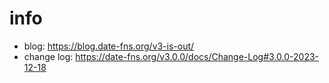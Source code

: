 # info

- blog: https://blog.date-fns.org/v3-is-out/
- change log: https://date-fns.org/v3.0.0/docs/Change-Log#3.0.0-2023-12-18 